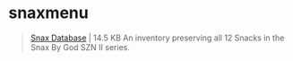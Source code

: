 # snaxmenu
> [Snax Database](db.json) | 14.5 KB
An inventory preserving all 12 Snacks in the Snax By God SZN II series. 
